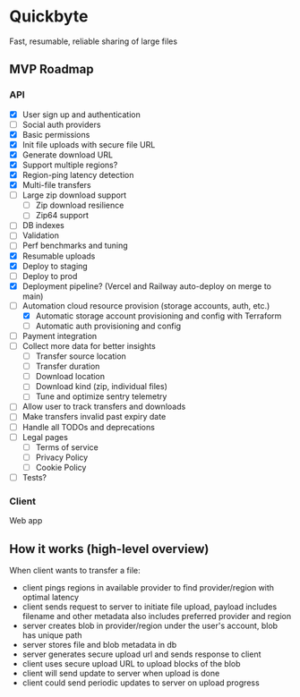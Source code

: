 # Quickbyte

Fast, resumable, reliable sharing of large files

## MVP Roadmap

### API

- [x] User sign up and authentication
- [ ] Social auth providers
- [x] Basic permissions
- [x] Init file uploads with secure file URL
- [x] Generate download URL
- [x] Support multiple regions?
- [x] Region-ping latency detection
- [x] Multi-file transfers
- [ ] Large zip download support
  - [ ] Zip download resilience
  - [ ] Zip64 support
- [ ] DB indexes
- [ ] Validation
- [ ] Perf benchmarks and tuning
- [x] Resumable uploads
- [x] Deploy to staging
- [ ] Deploy to prod
- [x] Deployment pipeline? (Vercel and Railway auto-deploy on merge to main)
- [ ] Automation cloud resource provision (storage accounts, auth, etc.)
  - [x] Automatic storage account provisioning and config with Terraform
  - [ ] Automatic auth provisioning and config
- [ ] Payment integration
- [ ] Collect more data for better insights
  - [ ] Transfer source location
  - [ ] Transfer duration
  - [ ] Download location
  - [ ] Download kind (zip, individual files)
  - [ ] Tune and optimize sentry telemetry
- [ ] Allow user to track transfers and downloads
- [ ] Make transfers invalid past expiry date
- [ ] Handle all TODOs and deprecations
- [ ] Legal pages
  - [ ] Terms of service
  - [ ] Privacy Policy
  - [ ] Cookie Policy
- [ ] Tests?

### Client

Web app

## How it works (high-level overview)

When client wants to transfer a file:

- client pings regions in available provider to find provider/region with optimal latency
- client sends request to server to initiate file upload, payload includes filename and other metadata
also includes preferred provider and region
- server creates blob in provider/region under the user's account, blob has unique path
- server stores file and blob metadata in db
- server generates secure upload url and sends response to client
- client uses secure upload URL to upload blocks of the blob
- client will send update to server when upload is done
- client could send periodic updates to server on upload progress
